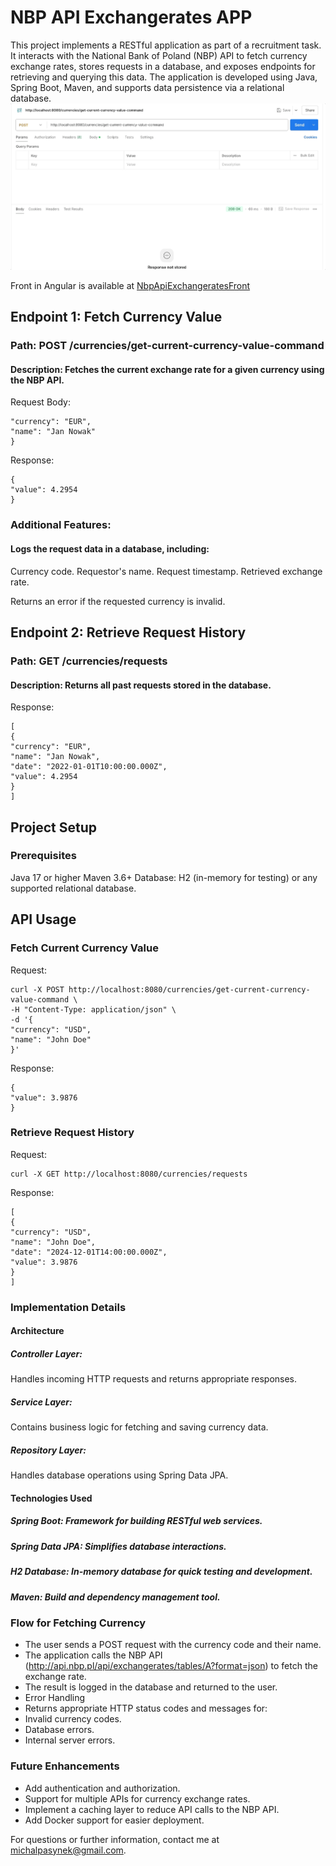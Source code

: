 # NBP API Exchangerates APP

This project implements a RESTful application as part of a recruitment task. It interacts with the National Bank of Poland (NBP) API to fetch currency exchange rates, stores requests in a database, and exposes endpoints for retrieving and querying this data. The application is developed using Java, Spring Boot, Maven, and supports data persistence via a relational database.
![NBP API Exchangerates APP](https://raw.githubusercontent.com/terabajt/NbpApiExchangerates/refs/heads/main/media/NbpApiImage.gif)


Front in Angular is available at [NbpApiExchangeratesFront](https://github.com/terabajt/NbpApiExchangeratesFront)

## Endpoint 1: Fetch Currency Value
### Path: POST /currencies/get-current-currency-value-command
#### Description: Fetches the current exchange rate for a given currency using the NBP API.
Request Body:
```{
"currency": "EUR",
"name": "Jan Nowak"
}
```
Response:
```
{
"value": 4.2954
}
```

### Additional Features:
#### Logs the request data in a database, including:
Currency code.
Requestor's name.
Request timestamp.
Retrieved exchange rate.

Returns an error if the requested currency is invalid.

## Endpoint 2: Retrieve Request History
### Path: GET /currencies/requests
#### Description: Returns all past requests stored in the database.
Response:
```
[
{
"currency": "EUR",
"name": "Jan Nowak",
"date": "2022-01-01T10:00:00.000Z",
"value": 4.2954
}
]
```
## Project Setup
### Prerequisites
Java 17 or higher
Maven 3.6+
Database: H2 (in-memory for testing) or any supported relational database.

## API Usage
### Fetch Current Currency Value
Request:
```
curl -X POST http://localhost:8080/currencies/get-current-currency-value-command \
-H "Content-Type: application/json" \
-d '{
"currency": "USD",
"name": "John Doe"
}'
```
Response:
```
{
"value": 3.9876
}
```
### Retrieve Request History
Request:
```
curl -X GET http://localhost:8080/currencies/requests
```
Response:
```
[
{
"currency": "USD",
"name": "John Doe",
"date": "2024-12-01T14:00:00.000Z",
"value": 3.9876
}
]
```
### Implementation Details
#### Architecture
##### Controller Layer:
Handles incoming HTTP requests and returns appropriate responses.
##### Service Layer:
Contains business logic for fetching and saving currency data.
##### Repository Layer:
Handles database operations using Spring Data JPA.
#### Technologies Used
##### Spring Boot: Framework for building RESTful web services.
##### Spring Data JPA: Simplifies database interactions.
##### H2 Database: In-memory database for quick testing and development.
##### Maven: Build and dependency management tool.
### Flow for Fetching Currency
- The user sends a POST request with the currency code and their name.
- The application calls the NBP API (http://api.nbp.pl/api/exchangerates/tables/A?format=json) to fetch the exchange rate.
- The result is logged in the database and returned to the user.
- Error Handling
- Returns appropriate HTTP status codes and messages for:
- Invalid currency codes.
- Database errors.
- Internal server errors.
### Future Enhancements
- Add authentication and authorization.
- Support for multiple APIs for currency exchange rates.
- Implement a caching layer to reduce API calls to the NBP API.
- Add Docker support for easier deployment. 

For questions or further information, contact me at michalpasynek@gmail.com.